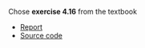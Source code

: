 Chose **exercise 4.16** from the textbook

- [Report](https://www.zybuluo.com/mdeditor#971501)
- [Source code]()




